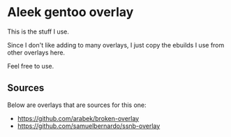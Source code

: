 # Aleek gentoo overlay
This is the stuff I use.

Since I don't like adding to many overlays, I just copy the ebuilds I use from other overlays here.

Feel free to use.

## Sources
Below are overlays that are sources for this one:
- https://github.com/arabek/broken-overlay
- https://github.com/samuelbernardo/ssnb-overlay
